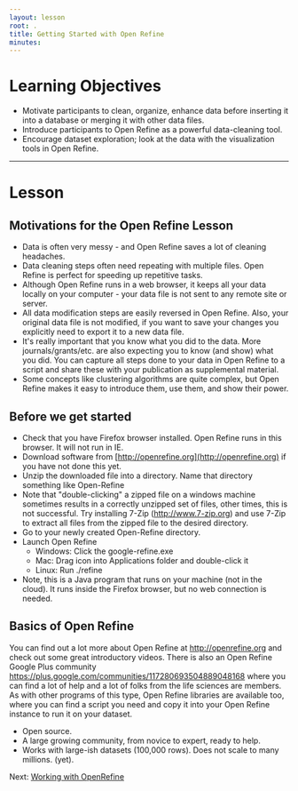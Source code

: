 ```yaml
---
layout: lesson
root: .
title: Getting Started with Open Refine
minutes: 
---
```


# Learning Objectives

* Motivate participants to clean, organize, enhance data before inserting it into a database or merging it with other data files.
* Introduce participants to Open Refine as a powerful data-cleaning tool.
* Encourage dataset exploration; look at the data with the visualization tools in Open Refine.

----------------------------------------------------

# Lesson

## Motivations for the Open Refine Lesson

* Data is often very messy - and Open Refine saves a lot of cleaning headaches.
* Data cleaning steps often need repeating with multiple files. Open Refine is perfect for speeding up repetitive tasks.
* Although Open Refine runs in a web browser, it keeps all your data locally on your computer - your data file is not sent to any remote site or server.
* All data modification steps are easily reversed in Open Refine. Also, your original data file is not modified, if you want to save your changes you explicitly need to export it to a new data file.
* It's really important that you know what you did to the data. More journals/grants/etc. are also expecting you to know (and show) what you did. You can capture all steps done to your data in Open Refine to a script and share these with your publication as supplemental material.
* Some concepts like clustering algorithms are quite complex, but Open Refine makes it easy to introduce them, use them, and show their power.


## Before we get started

* Check that you have Firefox browser installed. Open Refine runs in this browser. It will not run in IE.
* Download software from [http://openrefine.org](http://openrefine.org) if you have not done this yet.
* Unzip the downloaded file into a directory. Name that directory something like Open-Refine
* Note that "double-clicking" a zipped file on a windows machine sometimes results in a correctly unzipped set of files, other times, this is not successful. Try installing 7-Zip (http://www.7-zip.org) and use 7-Zip to extract all files from the zipped file to the desired directory.
* Go to your newly created Open-Refine directory.
* Launch Open Refine
  * Windows: Click the google-refine.exe
  * Mac: Drag icon into Applications folder and double-click it
  * Linux: Run ./refine
* Note, this is a Java program that runs on your machine (not in the cloud). It runs inside the Firefox browser, but no web connection is needed.

## Basics of Open Refine

You can find out a lot more about Open Refine at http://openrefine.org and check out some great introductory videos. There is also an Open Refine Google Plus community https://plus.google.com/communities/117280693504889048168 where you can find a lot of help and a lot of folks from the life sciences are members. As with other programs of this type, Open Refine libraries are available too, where you can find a script you need and copy it into your Open Refine instance to run it on your dataset.

* Open source.
* A large growing community, from novice to expert, ready to help.
* Works with large-ish datasets (100,000 rows). Does not scale to many millions. (yet).

Next: [Working with OpenRefine](01-working-with-openrefine.html)
